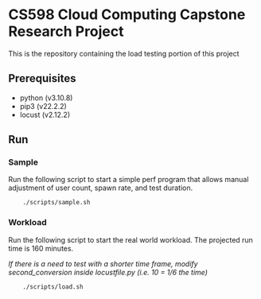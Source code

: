 # CS598 Cloud Computing Capstone Research Project

This is the repository containing the load testing portion of this project

## Prerequisites

- python (v3.10.8)
- pip3 (v22.2.2)
- locust (v2.12.2)

## Run

### Sample

Run the following script to start a simple perf program that allows manual adjustment of user count, spawn rate, and test duration.

```
    ./scripts/sample.sh
```

### Workload

Run the following script to start the real world workload. The projected run time is 160 minutes.

_If there is a need to test with a shorter time frame, modify second_conversion inside locustfile.py (i.e. 10 = 1/6 the time)_

```
    ./scripts/load.sh
```
